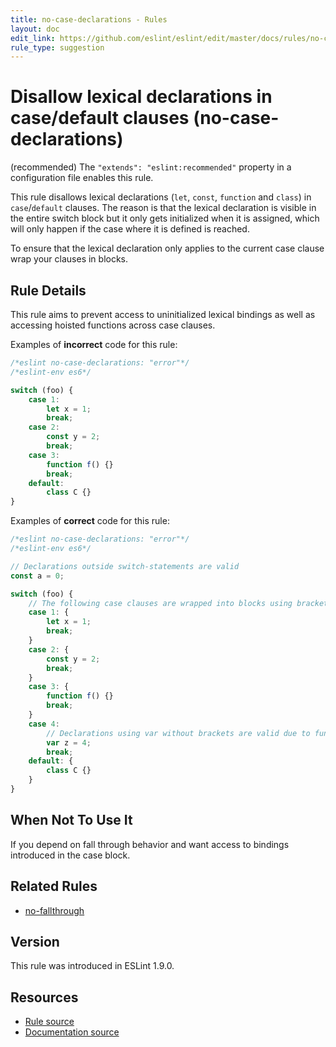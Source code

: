 ```yaml
---
title: no-case-declarations - Rules
layout: doc
edit_link: https://github.com/eslint/eslint/edit/master/docs/rules/no-case-declarations.md
rule_type: suggestion
---
```

<!-- Note: No pull requests accepted for this file. See README.md in the root directory for details. -->

# Disallow lexical declarations in case/default clauses (no-case-declarations)

(recommended) The `"extends": "eslint:recommended"` property in a configuration file enables this rule.

This rule disallows lexical declarations (`let`, `const`, `function` and `class`)
in `case`/`default` clauses. The reason is that the lexical declaration is visible
in the entire switch block but it only gets initialized when it is assigned, which
will only happen if the case where it is defined is reached.

To ensure that the lexical declaration only applies to the current case clause
wrap your clauses in blocks.

## Rule Details

This rule aims to prevent access to uninitialized lexical bindings as well as accessing hoisted functions across case clauses.

Examples of **incorrect** code for this rule:

```js
/*eslint no-case-declarations: "error"*/
/*eslint-env es6*/

switch (foo) {
    case 1:
        let x = 1;
        break;
    case 2:
        const y = 2;
        break;
    case 3:
        function f() {}
        break;
    default:
        class C {}
}
```

Examples of **correct** code for this rule:

```js
/*eslint no-case-declarations: "error"*/
/*eslint-env es6*/

// Declarations outside switch-statements are valid
const a = 0;

switch (foo) {
    // The following case clauses are wrapped into blocks using brackets
    case 1: {
        let x = 1;
        break;
    }
    case 2: {
        const y = 2;
        break;
    }
    case 3: {
        function f() {}
        break;
    }
    case 4:
        // Declarations using var without brackets are valid due to function-scope hoisting
        var z = 4;
        break;
    default: {
        class C {}
    }
}
```

## When Not To Use It

If you depend on fall through behavior and want access to bindings introduced in the case block.

## Related Rules

* [no-fallthrough](no-fallthrough)

## Version

This rule was introduced in ESLint 1.9.0.

## Resources

* [Rule source](https://github.com/eslint/eslint/tree/master/lib/rules/no-case-declarations.js)
* [Documentation source](https://github.com/eslint/eslint/tree/master/docs/rules/no-case-declarations.md)
